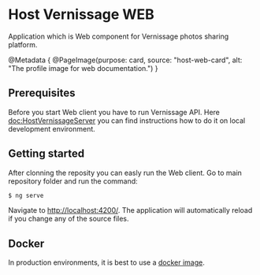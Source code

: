 # Host Vernissage WEB

Application which is Web component for Vernissage photos sharing platform.

@Metadata {
    @PageImage(purpose: card, source: "host-web-card", alt: "The profile image for web documentation.")
}

## Prerequisites

Before you start Web client you have to run Vernissage API.
Here <doc:HostVernissageServer> you can find instructions how to do it on local development environment. 

## Getting started

After clonning the reposity you can easly run the Web client. Go to main repository folder and run the command:

```bash
$ ng serve
```

Navigate to [http://localhost:4200/](http://localhost:4200/). The application will automatically
reload if you change any of the source files.

## Docker

In production environments, it is best to use a [docker image](https://hub.docker.com/repository/docker/mczachurski/vernissage-web).
